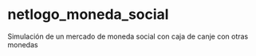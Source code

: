 # netlogo_moneda_social
Simulación de un mercado de moneda social con caja de canje con otras monedas
